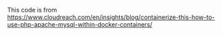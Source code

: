 This code is from https://www.cloudreach.com/en/insights/blog/containerize-this-how-to-use-php-apache-mysql-within-docker-containers/